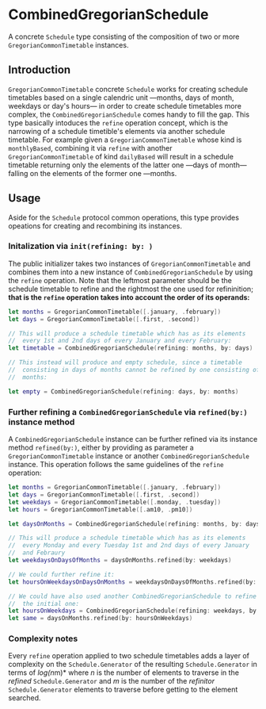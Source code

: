 # CombinedGregorianSchedule

A concrete `Schedule` type consisting of the composition of two or more  `GregorianCommonTimetable` instances.

## Introduction
`GregorianCommonTimetable` concrete `Schedule` works for creating schedule timetables based on a single calendric unit —months, days of month, weekdays or day's hours— in order to create schedule timetables more complex, the `CombinedGregorianSchedule` comes handy to fill the gap.
This type basically intoduces the `refine` operation concept, which is the narrowing of a schedule timetible's elements via another schedule timetable. 
For example given a `GregorianCommonTimetable` whose kind is `monthlyBased`, combining it via `refine` with another `GregorianCommonTimetable` of kind `dailyBased` will result in a schedule timetable returning only the elements of the latter one —days of month— falling on the elements of the former one —months.

## Usage
Aside for the `Schedule` protocol common operations, this type provides opeations for creating and recombining its instances.

### Initalization via `init(refining: by: )`
The public initializer takes two instances of `GregorianCommonTimetable` and combines them into a new instance of `CombinedGregorianSchedule` by using the `refine` operation. Note that the leftmost parameter should be the schedule timetable to refine and the rightmost the one used for refininition; **that is the `refine` operation takes into account the order of its operands:**
```swift
let months = GregorianCommonTimetable([.january, .february])
let days = GregorianCommonTimetable([.first, .second])

// This will produce a schedule timetable which has as its elements 
//  every 1st and 2nd days of every January and every February:
let timetable = CombinedGregorianSchedule(refining: months, by: days)

// This instead will produce and empty schedule, since a timetable 
//  consisting in days of months cannot be refined by one consisting of
//  months:

let empty = CombinedGregorianSchedule(refining: days, by: months)
```
### Further refining a `CombinedGregorianSchedule` via `refined(by:)` instance method
A `CombinedGregorianSchedule` instance can be further refined via its instance method `refined(by:)`, either by providing as parameter a `GregorianCommonTimetable` instance or another `CombinedGregorianSchedule` instance. 
This operation follows the same guidelines of the `refine` operation:
```swift
let months = GregorianCommonTimetable([.january, .february])
let days = GregorianCommonTimetable([.first, .second])
let weekdays = GregorianCommonTimetable([.monday, .tuesday])
let hours = GregorianCommonTimetable([.am10, .pm10])

let daysOnMonths = CombinedGregorianSchedule(refining: months, by: days)

// This will produce a schedule timetable which has as its elements 
//  every Monday and every Tuesday 1st and 2nd days of every January 
//  and Febraury
let weekdaysOnDaysOfMonths = daysOnMonths.refined(by: weekdays)

// We could further refine it:
let hoursOnWeekdaysOnDaysOnMonths = weekdaysOnDaysOfMonths.refined(by: hours)

// We could have also used another CombinedGregorianSchedule to refine
//  the initial one:
let hoursOnWeekdays = CombinedGregorianSchedule(refining: weekdays, by: hours)
let same = daysOnMonths.refined(by: hoursOnWeekdays)
```
### Complexity notes
Every `refine` operation applied to two schedule timetables adds a layer of complexity on the `Schedule.Generator` of the resulting `Schedule.Generator` in terms of *log(n*m)* where *n* is the number of elements to traverse in the *refined* `Schedule.Generator` and *m* is the number of the *refinitor* `Schedule.Generator` elements to traverse before getting to the element searched.


